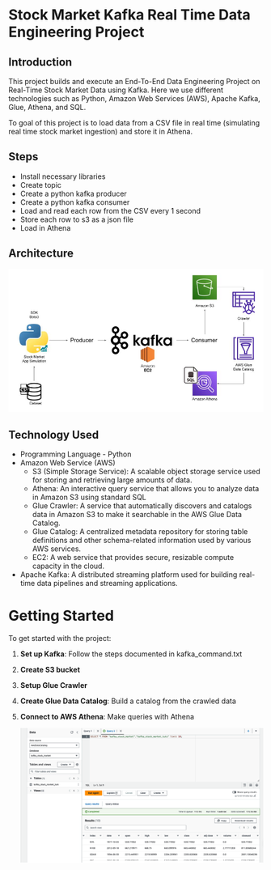 # Stock Market Kafka Real Time Data Engineering Project

## Introduction 
This project builds and execute an End-To-End Data Engineering Project on Real-Time Stock Market Data using Kafka. Here we use different technologies such as Python, Amazon Web Services (AWS), Apache Kafka, Glue, Athena, and SQL.

To goal of this project is to load data from a CSV file in real time (simulating real time stock market ingestion) and store it in Athena.

## Steps 
- Install necessary libraries
- Create topic
- Create a python kafka producer 
- Create a python kafka consumer 
- Load and read each row from the CSV every 1 second
- Store each row to s3 as a json file
- Load in Athena

## Architecture 
<img src="src/Architecture.jpg">

## Technology Used
- Programming Language - Python
- Amazon Web Service (AWS)
  - S3 (Simple Storage Service): A scalable object storage service used for storing and retrieving large amounts of data.
  - Athena: An interactive query service that allows you to analyze data in Amazon S3 using standard SQL
  - Glue Crawler: A service that automatically discovers and catalogs data in Amazon S3 to make it searchable in the AWS Glue Data Catalog.
  - Glue Catalog: A centralized metadata repository for storing table definitions and other schema-related information used by various AWS services.
  - EC2: A web service that provides secure, resizable compute capacity in the cloud.
- Apache Kafka: A distributed streaming platform used for building real-time data pipelines and streaming applications.

# Getting Started

To get started with the project:

1. **Set up Kafka**: Follow the steps documented in kafka_command.txt

2. **Create S3 bucket**
   
3. **Setup Glue Crawler**
   
4. **Create Glue Data Catalog**: Build a catalog from the crawled data
   
5. **Connect to AWS Athena**: Make queries with Athena
   
   <img src="src/athena.png">
   